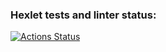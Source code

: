 ### Hexlet tests and linter status:
[![Actions Status](https://github.com/SergeyZubkov/frontend-testing-react-project-lvl1/workflows/hexlet-check/badge.svg)](https://github.com/SergeyZubkov/frontend-testing-react-project-lvl1/actions)